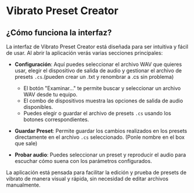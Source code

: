 
# Vibrato Preset Creator

## ¿Cómo funciona la interfaz?

La interfaz de Vibrato Preset Creator está diseñada para ser intuitiva y fácil de usar. Al abrir la aplicación verás varias secciones principales:

- **Configuración**: Aquí puedes seleccionar el archivo WAV que quieres usar, elegir el dispositivo de salida de audio y gestionar el archivo de presets `.cs`.(pueden crear un .txt y renombrar a .cs sin problema)
   - El botón "Examinar…" te permite buscar y seleccionar un archivo WAV desde tu equipo.
   - El combo de dispositivos muestra las opciones de salida de audio disponibles.
   - Puedes elegir o guardar el archivo de presets `.cs` usando los botones correspondientes.

- **Guardar Preset**: Permite guardar los cambios realizados en los presets directamente en el archivo `.cs` seleccionado. (Ponle nombre en el box que sale)

- **Probar audio**: Puedes seleccionar un preset y reproducir el audio para escuchar cómo suena con los parámetros configurados.


La aplicación está pensada para facilitar la edición y prueba de presets de vibrato de manera visual y rápida, sin necesidad de editar archivos manualmente.
